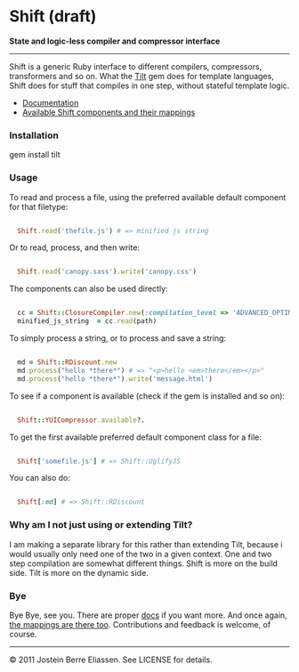 
Shift (draft)
=====

**State and logic-less compiler and compressor interface**

---

Shift is a generic Ruby interface to different compilers, compressors, transformers and so on. What the [Tilt](https://github.com/rtomayko/tilt) gem does for template languages, Shift does for stuff that compiles in one step, without stateful template logic.

* [Documentation](http://rubydoc.info/github/jbe/shift/master/frames)
* [Available Shift components and their mappings](http://rubydoc.info/github/jbe/shift/master/Shift)

### Installation

  gem install tilt


### Usage

To read and process a file, using the preferred available default component for that filetype:

```ruby

  Shift.read('thefile.js') # => minified js string

```

Or to read, process, and then write:

```ruby

  Shift.read('canopy.sass').write('canopy.css')

```

The components can also be used directly:

```ruby

  cc = Shift::ClosureCompiler.new(:compilation_level => 'ADVANCED_OPTIMIZATIONS')
  minified_js_string  = cc.read(path)

```

To simply process a string, or to process and save a string:

```ruby

  md = Shift::RDiscount.new
  md.process("hello *there*") # => "<p>hello <em>there</em></p>"
  md.process("hello *there*").write('message.html')

```
To see if a component is available (check if the gem is installed and so on):

```ruby

  Shift::YUICompressor.available?.

```

To get the first available preferred default component class for a file:

```ruby

  Shift['somefile.js'] # => Shift::UglifyJS

```

You can also do:

```ruby

  Shift[:md] # => Shift::RDiscount

```

### Why am I not just using or extending Tilt?

I am making a separate library for this rather than extending Tilt, because i would usually only need one of the two in a given context. One and two step compilation are somewhat different things. Shift is more on the build side. Tilt is more on the dynamic side.

### Bye

Bye Bye, see you. There are proper [docs](http://rubydoc.info/github/jbe/shift/master/frames) if you want more. And once again, [the mappings are there too](http://rubydoc.info/github/jbe/shift/master/Shift). Contributions and feedback is welcome, of course.

---

© 2011 Jostein Berre Eliassen. See LICENSE for details.
